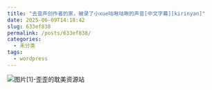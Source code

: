```yaml
---
title: "去音声创作者的家，被录了小xue咕啾咕啾的声音[中文字幕][kirinyan]"
date: 2025-06-09T14:18:42
slug: 633ef838
permalink: /posts/633ef838/
categories:
  - 未分类
tags:
  - wordpress
---
```


![图片[1]-歪歪的耽美资源站](/images/wp/633ef838-4ac8576c.jpg)
